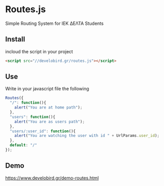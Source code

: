 # Routes.js
Simple Routing System for IEK ΔΕΛΤΑ Students

## Install
incloud the script in your project
```html
<script src="//develobird.gr/routes.js"></script>
```

## Use
Write in your javascript file the following
```js
Routes({
  "/": function(){
    alert("You are at home path");
  },
  "users": function(){
    alert("You are as users path");
  },
  "users/:user_id": function(){
    alert("You are watching the user with id " + UrlParams.user_id);
  },
  default: "/"
});
```

## Demo
https://www.develobird.gr/demo-routes.html

